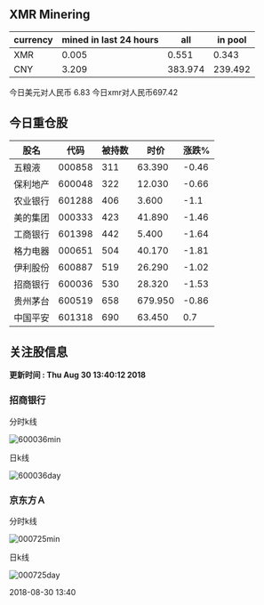 ## XMR Minering

|currency|mined in last 24 hours|all|in pool|
|---|---|---|---|
|XMR|0.005|0.551|0.343|
|CNY|3.209|383.974|239.492|

今日美元对人民币 6.83	今日xmr对人民币697.42


## 今日重仓股 

|股名|代码|被持数|时价|涨跌%|
|---|---|---|---|---|
|五粮液|000858|311|63.390|-0.46|
|保利地产|600048|322|12.030|-0.66|
|农业银行|601288|406|3.600|-1.1|
|美的集团|000333|423|41.890|-1.46|
|工商银行|601398|442|5.400|-1.64|
|格力电器|000651|504|40.170|-1.81|
|伊利股份|600887|519|26.290|-1.02|
|招商银行|600036|530|28.320|-1.53|
|贵州茅台|600519|658|679.950|-0.86|
|中国平安|601318|690|63.450|0.7|

## 关注股信息
**更新时间 : Thu Aug 30 13:40:12 2018**
### 招商银行 
分时k线

![600036min](http://image.sinajs.cn/newchart/min/n/sh600036.gif)

日k线

![600036day](http://image.sinajs.cn/newchart/daily/n/sh600036.gif)

### 京东方Ａ 
分时k线

![000725min](http://image.sinajs.cn/newchart/min/n/sz000725.gif)

日k线

![000725day](http://image.sinajs.cn/newchart/daily/n/sz000725.gif)

2018-08-30 13:40